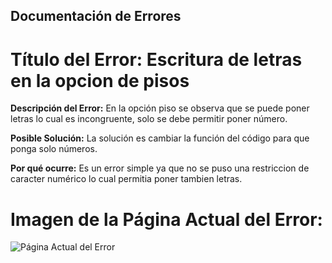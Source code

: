 ## Documentación de Errores

# Título del Error: Escritura de letras en la opcion de pisos 

**Descripción del Error:**
En la opción piso se observa que se puede poner letras lo cual es incongruente, solo se debe permitir poner número. 

**Posible Solución:**
La solución es cambiar la función del código para que ponga solo números.

**Por qué ocurre:**
Es un error simple ya que no se puso una restriccion de caracter numérico lo cual permitia poner tambien letras.

# Imagen de la Página Actual del Error:
![Página Actual del Error](https://github.com/SantiagoCabana/B01_Hotel.github.io/blob/gh-pages/src/pages/image/image-3.png)